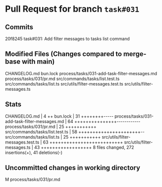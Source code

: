 # Pull Request for branch `task#031`

## Commits
20f8245 task#031: Add filter messages to tasks list command


## Modified Files (Changes compared to merge-base with main)
CHANGELOG.md
bun.lock
process/tasks/031-add-task-filter-messages.md
process/tasks/031/pr.md
src/commands/tasks/list.test.ts
src/commands/tasks/list.ts
src/utils/filter-messages.test.ts
src/utils/filter-messages.ts


## Stats
CHANGELOG.md                                  |  4 ++
 bun.lock                                      | 31 ++++++++-----
 process/tasks/031-add-task-filter-messages.md | 64 +++++++++++++++------------
 process/tasks/031/pr.md                       | 25 +++++++++++
 src/commands/tasks/list.test.ts               | 58 ++++++++++++++++++++++--
 src/commands/tasks/list.ts                    | 25 +++++++++++
 src/utils/filter-messages.test.ts             | 63 ++++++++++++++++++++++++++
 src/utils/filter-messages.ts                  | 43 ++++++++++++++++++
 8 files changed, 272 insertions(+), 41 deletions(-)
## Uncommitted changes in working directory
M	process/tasks/031/pr.md


